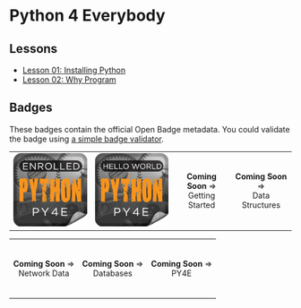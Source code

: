 # Python 4 Everybody

## Lessons

- [Lesson 01: Installing Python](01-InstallingPython/result.md)
- [Lesson 02: Why Program](02-WhyProgram/result.md)

## Badges

These badges contain the official Open Badge metadata. You could validate the badge using [a simple badge validator](https://badgecheck.io/).

<table width="100%">
<tbody>
<tr>
<td align="center" height="100px">
<img src="Badges/enrolled.png">
</td>
<td align="center" height="100px">
<img src="Badges/hello.png">
</td>
<td align="center" height="100px">
<strong>Coming Soon</strong> => <br> Getting Started
</td>
<td align="center" height="100px">
<strong>Coming Soon</strong> => <br> Data Structures
</td>
</tr>
</tbody>
</table>

<table width="100%">
<tbody>
<tr>
<td align="center" height="100px">
<strong>Coming Soon</strong> => <br> Network Data
</td>
<td align="center" height="100px">
<strong>Coming Soon</strong> => <br> Databases
</td>
<td align="center" height="100px">
<strong>Coming Soon</strong> => <br> PY4E
</td>
</tr>
</tbody>
</table>


